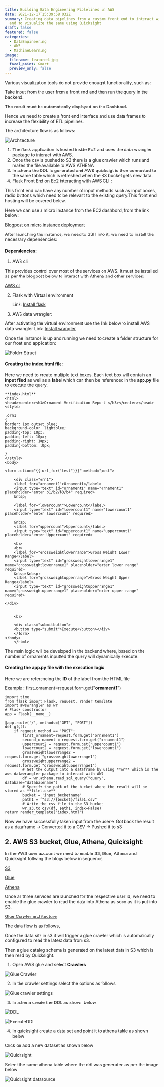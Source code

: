 ```yaml
---
title: Building Data Engineering Piplelines in AWS
date: 2021-12-17T15:39:58.032Z
summary: Creating data pipelines from a custom front end to interact with AWS
  and to visualize the same using Quicksight
draft: false
featured: false
categories:
  - DataEngineering
  - AWS
  - MachineLearning
image:
  filename: featured.jpg
  focal_point: Smart
  preview_only: false
---
```



Various visualization tools do not provide enought functionality, such as:

Take input from the user from a front end and then run the query in the backend.

The result must be automatically displayed on the Dashbord.

Hence we need to create a front end interface and use data frames to increase the flexibility of ETL pipelines.

The architecture flow is as follows:

![Architecture](https://raw.githubusercontent.com/HariPranav/BENIMAGES/master/AWSWrangler/architecture.png)

1. The flask application is hosted inside Ec2 and uses the data wrangler package to interact with AWS.
2. Once the csv is pushed to S3 there is a glue crawler which runs and makes the file available to AWS ATHENA
3. In athena the DDL is generated and AWS quicksigt is then connected to the same table which is refreshed when the S3 bucket gets new data.
4. Flask Front End on Ec2 interacting with AWS CLI :

This front end can have any number of input methods such as input boxes, radio buttons which need to be relevant to the existing query.This front end hosting will be covered below.

Here we can use a micro instance from the EC2 dashbord, from the link below:

[Blogpost on micro instance deployment](https://aws.amazon.com/ec2/getting-started/)

After launching the instance, we need to SSH into it, we need to install the necessary dependencies:

#### Dependencies:

1. AWS cli

This provides control over most of the services on AWS. It must be installed as per the blogpost below to interact with Athena and other services:

[AWS cli](https://docs.aws.amazon.com/cli/latest/userguide/getting-started-install.html)

2. Flask with Virtual environment

   Link: [Install flask](https://flask.palletsprojects.com/en/0.12.x/installation/)

3. AWS data wrangler:

After activating the virtual environment use the link below to install AWS data wrangler
Link: [Install wrangler](https://aws-data-wrangler.readthedocs.io/en/stable/)

Once the instance is up and running we need to create a folder structure for our front end application:

![Folder Struct](https://raw.githubusercontent.com/HariPranav/BENIMAGES/master/folderstruct_flask.png)

#### Creating the index.html file:

Here we need to create multiple text boxes. Each text box will contain an **input filed** as well as a **label** which can then be referenced in the **app.py** file to execute the query.

    **index.html**
    <html>
    <head><center><h3>Ornament Verification Report </h3></center></head>
    <style>

    .orn1
    {
    border: 1px outset blue;
    background-color: lightblue;
    padding-top: 10px;
    padding-left: 10px;
    padding-right: 10px;
    padding-bottom: 10px;

    }
    </style>
    <body>

    <form action="{{ url_for("test")}}" method="post">

        <div class="orn1">
        <label for="ornament1">Ornament1</label>
        <input type="text" id="ornament1" name="ornament1" placeholder="enter b1/b2/b3/b4" required>
        &nbsp;

        <label for="lowercount">Lowercount</label>
        <input type="text" id="lowercount1" name="lowercount1" placeholder="enter lowercount" required>

        &nbsp;
        <label for="uppercount">Uppercount</label>
        <input type="text" id="uppercount1" name="uppercount1" placeholder="enter Uppercount" required>

        <br>
        <br>
        <label for="grossweightlowerrange">Gross Weight Lower Range</label>
        <input type="text" id="grossweightlowerrange1" name="grossweightlowerrange1" placeholder="enter lower range" required>
        &nbsp;&nbsp;
        <label for="grossweightupperrange">Gross Weight Upper Range</label>
        <input type="text" id="grossweightupperrange1" name="grossweightupperrange1" placeholder="enter upper range" required>

    </div>


        <br>

        <div class="submitbutton">
        <button type="submit">Execute</button></div>
        </form>
    </body>
        </html>

The main logic will be developed in the backend where, based on the number of ornaments inputted the query will dynamically execute.

#### Creating the **app.py** file with the execution logic

Here we are referencing the **ID** of the label from the HTML file

Example :
first_ornament=request.form.get("**ornament1**")

    import time
    from flask import Flask, request, render_template
    import awswrangler as wr
    # Flask constructor
    app = Flask(__name__)

    @app.route('/', methods=["GET", "POST"])
    def gfg():
        if request.method == "POST":
            first_ornament=request.form.get("ornament1")
            second_ornament = request.form.get("ornament1")
            uppercount2 = request.form.get("uppercount1")
            lowercount2 = request.form.get("lowercount1")
            grossweightlowerrange2 = request.form.get("grossweightlowerrange1")
            grossweightupperrange2 = request.form.get("grossweightupperrange1")
            # Get the output into a dataframe by using **wr** which is the aws datawrangler package to interact with AWS
            df = wr.athena.read_sql_query("query", database="databasename")
            # Specify the path of the bucket where the result will be stored as **file1.csv**
            bucket = 'input_bucketname'
            path1 = f"s3://{bucket}/file1.csv"
            # Write the csv file to the S3 bucket
            wr.s3.to_csv(df, path1, index=False)
    return render_template("index.html")

Now we have successfully taken input from the user-> Got back the result as a dataframe -> Converted it to a CSV -> Pushed it to s3

## 2. AWS S3 bucket, Glue, Athena, Quicksight:

In the AWS user account we need to enable S3, Glue, Athena and Quicksight follwing the blogs below in sequence.

[S3](https://docs.aws.amazon.com/AmazonS3/latest/userguide/Welcome.html)

[Glue](https://docs.aws.amazon.com/glue/latest/dg/what-is-glue.html)

[Athena](https://docs.aws.amazon.com/athena/latest/ug/what-is.html)

Once all three services are launched for the respective user id, we need to enable the glue crawler to read the data into Athena as soon as it is put into S3.

[Glue Crawler architecture](https://docs.aws.amazon.com/glue/latest/dg/monitor-glue.html)

The data flow is as follows,

Once the data sits in s3 it will trigger a glue crawler which is automatically configured to read the latest data from s3.

Then a glue catalog schema is generated on the latest data in S3 which is then read by Quicksight.

1. Open AWS glue and select **Crawlers**

![Glue Crawler](https://raw.githubusercontent.com/HariPranav/BENIMAGES/master/AWSWrangler/AWS_Glue_Crawler.png)

2. In the crawler settings select the options as follows

![Glue crawler settings](https://raw.githubusercontent.com/HariPranav/BENIMAGES/master/AWSWrangler/AWS_Glue_Crawler_Setting.png)

3. In athena create the DDL as shown below

![DDL](https://raw.githubusercontent.com/HariPranav/BENIMAGES/master/AWSWrangler/DDLgeneration.png)

![ExecuteDDL](https://github.com/HariPranav/BENIMAGES/blob/master/AWSWrangler/DDL_execution.png?raw=true)

4. In quicksight create a data set and point it to athena table as shown below

Click on add a new dataset as shown below

![Quicksight](https://raw.githubusercontent.com/HariPranav/BENIMAGES/master/AWSWrangler/Quicksight_Datasets.png)

Select the same athena table where the ddl was generated as per the image below

![Quicksight datasource](https://raw.githubusercontent.com/HariPranav/BENIMAGES/master/AWSWrangler/Quicksight_Datasets_Addition.png)
